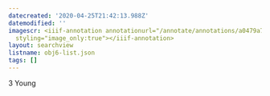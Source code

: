 ```yaml
---
datecreated: '2020-04-25T21:42:13.988Z'
datemodified: ''
imagescr: <iiif-annotation annotationurl="/annotate/annotations/a0479a7c-873d-11ea-8f23-5254008afee6.json"
  styling="image_only:true"></iiif-annotation>
layout: searchview
listname: obj6-list.json
tags: []
---
```

3 Young